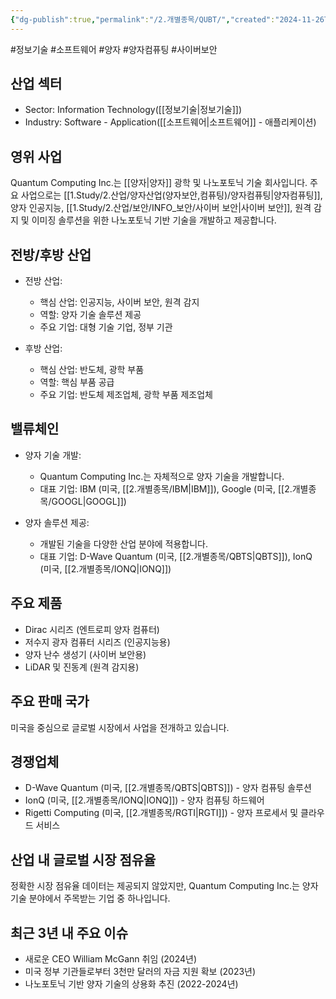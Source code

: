 ```yaml
---
{"dg-publish":true,"permalink":"/2.개별종목/QUBT/","created":"2024-11-26T15:12:31.865+09:00","updated":"2025-06-03T20:06:00.860+09:00"}
---
```


#정보기술 #소프트웨어 #양자 #양자컴퓨팅 #사이버보안

## 산업 섹터

- Sector: Information Technology([[정보기술\|정보기술]])
- Industry: Software - Application([[소프트웨어\|소프트웨어]] - 애플리케이션)

## 영위 사업

Quantum Computing Inc.는 [[양자\|양자]] 광학 및 나노포토닉 기술 회사입니다. 주요 사업으로는 [[1.Study/2.산업/양자산업(양자보안,컴퓨팅)/양자컴퓨팅\|양자컴퓨팅]], 양자 인공지능, [[1.Study/2.산업/보안/INFO_보안/사이버 보안\|사이버 보안]], 원격 감지 및 이미징 솔루션을 위한 나노포토닉 기반 기술을 개발하고 제공합니다.

## 전방/후방 산업

- 전방 산업:
    
    - 핵심 산업: 인공지능, 사이버 보안, 원격 감지
    - 역할: 양자 기술 솔루션 제공
    - 주요 기업: 대형 기술 기업, 정부 기관
    
- 후방 산업:
    
    - 핵심 산업: 반도체, 광학 부품
    - 역할: 핵심 부품 공급
    - 주요 기업: 반도체 제조업체, 광학 부품 제조업체
    

## 밸류체인

- 양자 기술 개발:
    
    - Quantum Computing Inc.는 자체적으로 양자 기술을 개발합니다.
    - 대표 기업: IBM (미국, [[2.개별종목/IBM\|IBM]]), Google (미국, [[2.개별종목/GOOGL\|GOOGL]])
    
- 양자 솔루션 제공:
    
    - 개발된 기술을 다양한 산업 분야에 적용합니다.
    - 대표 기업: D-Wave Quantum (미국, [[2.개별종목/QBTS\|QBTS]]), IonQ (미국, [[2.개별종목/IONQ\|IONQ]])
    

## 주요 제품

- Dirac 시리즈 (엔트로피 양자 컴퓨터)
- 저수지 광자 컴퓨터 시리즈 (인공지능용)
- 양자 난수 생성기 (사이버 보안용)
- LiDAR 및 진동계 (원격 감지용)

## 주요 판매 국가

미국을 중심으로 글로벌 시장에서 사업을 전개하고 있습니다.

## 경쟁업체

- D-Wave Quantum (미국, [[2.개별종목/QBTS\|QBTS]]) - 양자 컴퓨팅 솔루션
- IonQ (미국, [[2.개별종목/IONQ\|IONQ]]) - 양자 컴퓨팅 하드웨어
- Rigetti Computing (미국, [[2.개별종목/RGTI\|RGTI]]) - 양자 프로세서 및 클라우드 서비스

## 산업 내 글로벌 시장 점유율

정확한 시장 점유율 데이터는 제공되지 않았지만, Quantum Computing Inc.는 양자 기술 분야에서 주목받는 기업 중 하나입니다.

## 최근 3년 내 주요 이슈

- 새로운 CEO William McGann 취임 (2024년)
- 미국 정부 기관들로부터 3천만 달러의 자금 지원 확보 (2023년)
- 나노포토닉 기반 양자 기술의 상용화 추진 (2022-2024년)